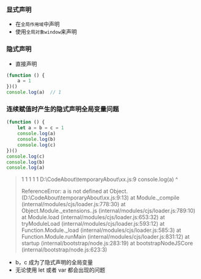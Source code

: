 ### 显式声明

- 在`全局作用域`中声明
- 使用`全局对象window`来声明

### 隐式声明

- 直接声明

```javascript
(function () {
    a = 1
})()
console.log(a)	// 1
```

### 连续赋值时产生的隐式声明全局变量问题

```javascript
(function () {
    let a = b = c = 1
    console.log(a)
    console.log(b)
    console.log(c)
})()
console.log(c)
console.log(b)
console.log(a)
```

> 1
> 1
> 1
> 1
> 1
> D:\CodeAbout\temporaryAbout\xx.js:9
> console.log(a)
>             ^
>
> ReferenceError: a is not defined
>     at Object.<anonymous> (D:\CodeAbout\temporaryAbout\xx.js:9:13)
>     at Module._compile (internal/modules/cjs/loader.js:778:30)
>     at Object.Module._extensions..js (internal/modules/cjs/loader.js:789:10)
>     at Module.load (internal/modules/cjs/loader.js:653:32)
>     at tryModuleLoad (internal/modules/cjs/loader.js:593:12)
>     at Function.Module._load (internal/modules/cjs/loader.js:585:3)
>     at Function.Module.runMain (internal/modules/cjs/loader.js:831:12)
>     at startup (internal/bootstrap/node.js:283:19)
>     at bootstrapNodeJSCore (internal/bootstrap/node.js:623:3)

- b，c 成为了隐式声明的全局变量
- 无论使用 let 或者 var 都会出现的问题